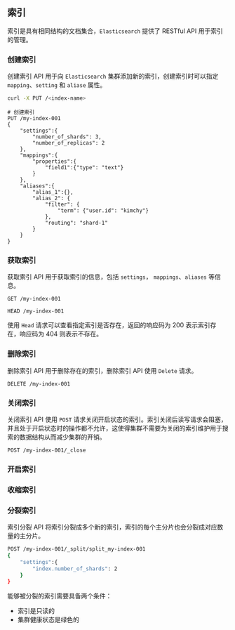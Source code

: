 ## 索引

索引是具有相同结构的文档集合，`Elasticsearch` 提供了 RESTful API 用于索引的管理。

### 创建索引

创建索引 API 用于向 `Elasticsearch` 集群添加新的索引，创建索引时可以指定 `mapping`、`setting` 和 `aliase` 属性。

```sh
curl -X PUT /<index-name>
```



```shell
# 创建索引
PUT /my-index-001
{
	"settings":{
		"number_of_shards": 3,
		"number_of_replicas": 2
	},
	"mappings":{
		"properties":{
			"field1":{"type": "text"}
		}
	},
	"aliases":{
		"alias_1":{},
		"alias_2": {
			"filter": {
				"term": {"user.id": "kimchy"}
			},
			"routing": "shard-1"
		}
	}
}
```

### 获取索引

获取索引 API 用于获取索引的信息，包括 `settings`， `mappings`、`aliases` 等信息。

```shell
GET /my-index-001

HEAD /my-index-001
```

使用 `Head` 请求可以查看指定索引是否存在，返回的响应码为 200 表示索引存在，响应码为 404 则表示不存在。

### 删除索引

删除索引 API 用于删除存在的索引，删除索引 API 使用 `Delete` 请求。

```shell
DELETE /my-index-001
```

### 关闭索引

关闭索引 API 使用 `POST` 请求关闭开启状态的索引。索引关闭后读写请求会阻塞，并且处于开启状态时的操作都不允许，这使得集群不需要为关闭的索引维护用于搜索的数据结构从而减少集群的开销。

```shell
POST /my-index-001/_close
```

### 开启索引

### 收缩索引

### 分裂索引

索引分裂 API 将索引分裂成多个新的索引，索引的每个主分片也会分裂成对应数量的主分片。

```sh
POST /my-index-001/_split/split_my-index-001
{
	"settings":{
		"index.number_of_shards": 2
	}
}
```

能够被分裂的索引需要具备两个条件：

- 索引是只读的
- 集群健康状态是绿色的